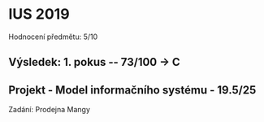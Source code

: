 # IUS 2019
Hodnocení předmětu: 5/10

## Výsledek: 1. pokus -- 73/100 -> C

## Projekt - Model informačního systému - 19.5/25
Zadání: Prodejna Mangy 
